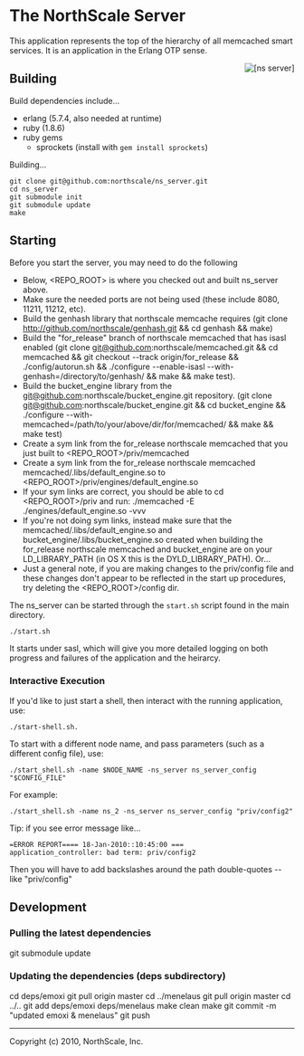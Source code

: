 # The NorthScale Server

This application represents the top of the hierarchy of all memcached
smart services.  It is an application in the Erlang OTP sense.

<div>
    <img src="https://github.com/northscale/ns_server/raw/master/doc/images/ns_server.png"
         alt="[ns server]" style="float: right"/>
</div>

## Building

Build dependencies include...

* erlang (5.7.4, also needed at runtime)
* ruby (1.8.6)
* ruby gems
    * sprockets (install with `gem install sprockets`)

Building...

    git clone git@github.com:northscale/ns_server.git
    cd ns_server
    git submodule init
    git submodule update
    make

## Starting

Before you start the server, you may need to do the following
  * Below, <REPO_ROOT> is where you checked out and built ns_server above.
  * Make sure the needed ports are not being used (these include
    8080, 11211, 11212, etc).
  * Build the genhash library that northscale memcache requires
    (git clone http://github.com/northscale/genhash.git &&
    cd genhash && make)
  * Build the "for_release" branch of northscale memcached that has isasl
    enabled (git clone git@github.com:northscale/memcached.git &&
    cd memcached &&
    git checkout --track origin/for_release &&
    ./config/autorun.sh &&
    ./configure --enable-isasl --with-genhash=/directory/to/genhash/ &&
    make && make test).
  * Build the bucket_engine library from the
    git@github.com:northscale/bucket_engine.git repository.
    (git clone git@github.com:northscale/bucket_engine.git &&
    cd bucket_engine &&
    ./configure --with-memcached=/path/to/your/above/dir/for/memcached/ &&
    make && make test)
  * Create a sym link from the for_release northscale memcached
    that you just built to <REPO_ROOT>/priv/memcached
  * Create a sym link from the for_release northscale memcached
    memcached/.libs/default_engine.so to
    <REPO_ROOT>/priv/engines/default_engine.so
  * If your sym links are correct, you should be able to cd <REPO_ROOT>/priv
    and run: ./memcached -E ./engines/default_engine.so -vvv
  * If you're not doing sym links, instead make sure that the
    memcached/.libs/default_engine.so and
    bucket_engine/.libs/bucket_engine.so
    created when building the for_release northscale memcached
    and bucket_engine are on your LD_LIBRARY_PATH (in OS X
    this is the DYLD_LIBRARY_PATH).  Or...
  * Just a general note, if you are making changes to the priv/config file
    and these changes don't appear to be reflected in the start up
    procedures, try deleting the <REPO_ROOT>/config dir.

The ns_server can be started through the `start.sh` script found in the
main directory.

    ./start.sh

It starts under sasl, which will give you more detailed logging on
both progress and failures of the application and the heirarcy.

### Interactive Execution

If you'd like to just start a shell, then interact with the running
application, use:

    ./start-shell.sh.

To start with a different node name, and pass parameters (such as a
different config file), use:

    ./start_shell.sh -name $NODE_NAME -ns_server ns_server_config "$CONFIG_FILE"

For example:

    ./start_shell.sh -name ns_2 -ns_server ns_server_config "priv/config2"

Tip: if you see error message like...

    =ERROR REPORT==== 18-Jan-2010::10:45:00 ===
    application_controller: bad term: priv/config2

Then you will have to add backslashes around the path double-quotes --
like \"priv/config\"

## Development

### Pulling the latest dependencies

   git submodule update

### Updating the dependencies (deps subdirectory)

   cd deps/emoxi
   git pull origin master
   cd ../menelaus
   git pull origin master
   cd ../..
   git add deps/emoxi deps/menelaus
   make clean
   make
   git commit -m "updated emoxi & menelaus"
   git push


* * * * *
Copyright (c) 2010, NorthScale, Inc.
